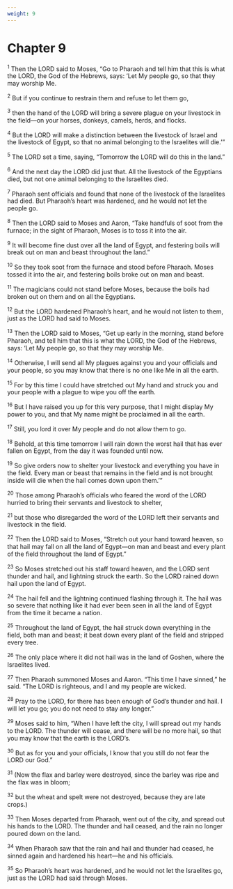 ```yaml
---
weight: 9
---
```


# Chapter 9

<sup>1</sup> Then the LORD said to Moses, “Go to Pharaoh and tell him that this is what the LORD, the God of the Hebrews, says: ‘Let My people go, so that they may worship Me. 

<sup>2</sup> But if you continue to restrain them and refuse to let them go, 

<sup>3</sup> then the hand of the LORD will bring a severe plague on your livestock in the field—on your horses, donkeys, camels, herds, and flocks. 

<sup>4</sup> But the LORD will make a distinction between the livestock of Israel and the livestock of Egypt, so that no animal belonging to the Israelites will die.’” 

<sup>5</sup> The LORD set a time, saying, “Tomorrow the LORD will do this in the land.” 

<sup>6</sup> And the next day the LORD did just that. All the livestock of the Egyptians died, but not one animal belonging to the Israelites died. 

<sup>7</sup> Pharaoh sent officials and found that none of the livestock of the Israelites had died. But Pharaoh’s heart was hardened, and he would not let the people go. 

<sup>8</sup> Then the LORD said to Moses and Aaron, “Take handfuls of soot from the furnace; in the sight of Pharaoh, Moses is to toss it into the air. 

<sup>9</sup> It will become fine dust over all the land of Egypt, and festering boils will break out on man and beast throughout the land.” 

<sup>10</sup> So they took soot from the furnace and stood before Pharaoh. Moses tossed it into the air, and festering boils broke out on man and beast. 

<sup>11</sup> The magicians could not stand before Moses, because the boils had broken out on them and on all the Egyptians. 

<sup>12</sup> But the LORD hardened Pharaoh’s heart, and he would not listen to them, just as the LORD had said to Moses. 

<sup>13</sup> Then the LORD said to Moses, “Get up early in the morning, stand before Pharaoh, and tell him that this is what the LORD, the God of the Hebrews, says: ‘Let My people go, so that they may worship Me. 

<sup>14</sup> Otherwise, I will send all My plagues against you and your officials and your people, so you may know that there is no one like Me in all the earth. 

<sup>15</sup> For by this time I could have stretched out My hand and struck you and your people with a plague to wipe you off the earth. 

<sup>16</sup> But I have raised you up for this very purpose, that I might display My power to you, and that My name might be proclaimed in all the earth. 

<sup>17</sup> Still, you lord it over My people and do not allow them to go. 

<sup>18</sup> Behold, at this time tomorrow I will rain down the worst hail that has ever fallen on Egypt, from the day it was founded until now. 

<sup>19</sup> So give orders now to shelter your livestock and everything you have in the field. Every man or beast that remains in the field and is not brought inside will die when the hail comes down upon them.’” 

<sup>20</sup> Those among Pharaoh’s officials who feared the word of the LORD hurried to bring their servants and livestock to shelter, 

<sup>21</sup> but those who disregarded the word of the LORD left their servants and livestock in the field. 

<sup>22</sup> Then the LORD said to Moses, “Stretch out your hand toward heaven, so that hail may fall on all the land of Egypt—on man and beast and every plant of the field throughout the land of Egypt.” 

<sup>23</sup> So Moses stretched out his staff toward heaven, and the LORD sent thunder and hail, and lightning struck the earth. So the LORD rained down hail upon the land of Egypt. 

<sup>24</sup> The hail fell and the lightning continued flashing through it. The hail was so severe that nothing like it had ever been seen in all the land of Egypt from the time it became a nation. 

<sup>25</sup> Throughout the land of Egypt, the hail struck down everything in the field, both man and beast; it beat down every plant of the field and stripped every tree. 

<sup>26</sup> The only place where it did not hail was in the land of Goshen, where the Israelites lived. 

<sup>27</sup> Then Pharaoh summoned Moses and Aaron. “This time I have sinned,” he said. “The LORD is righteous, and I and my people are wicked. 

<sup>28</sup> Pray to the LORD, for there has been enough of God’s thunder and hail. I will let you go; you do not need to stay any longer.” 

<sup>29</sup> Moses said to him, “When I have left the city, I will spread out my hands to the LORD. The thunder will cease, and there will be no more hail, so that you may know that the earth is the LORD’s. 

<sup>30</sup> But as for you and your officials, I know that you still do not fear the LORD our God.” 

<sup>31</sup> (Now the flax and barley were destroyed, since the barley was ripe and the flax was in bloom; 

<sup>32</sup> but the wheat and spelt were not destroyed, because they are late crops.) 

<sup>33</sup> Then Moses departed from Pharaoh, went out of the city, and spread out his hands to the LORD. The thunder and hail ceased, and the rain no longer poured down on the land. 

<sup>34</sup> When Pharaoh saw that the rain and hail and thunder had ceased, he sinned again and hardened his heart—he and his officials. 

<sup>35</sup> So Pharaoh’s heart was hardened, and he would not let the Israelites go, just as the LORD had said through Moses. 


